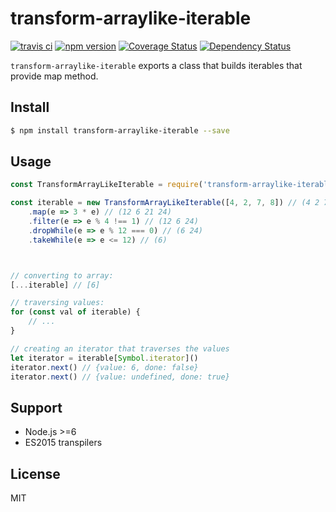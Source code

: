 # transform-arraylike-iterable

[![travis ci][1]][2]
[![npm version][3]][4]
[![Coverage Status][5]][6]
[![Dependency Status][7]][8]

`transform-arraylike-iterable` exports a class that builds iterables that provide map method.

## Install

``` bash
$ npm install transform-arraylike-iterable --save
```

## Usage
``` JavaScript
const TransformArrayLikeIterable = require('transform-arraylike-iterable')

const iterable = new TransformArrayLikeIterable([4, 2, 7, 8]) // (4 2 7 8)
    .map(e => 3 * e) // (12 6 21 24)
    .filter(e => e % 4 !== 1) // (12 6 24)
    .dropWhile(e => e % 12 === 0) // (6 24)
    .takeWhile(e => e <= 12) // (6)



// converting to array:
[...iterable] // [6]

// traversing values:
for (const val of iterable) {
    // ...
}

// creating an iterator that traverses the values
let iterator = iterable[Symbol.iterator]()
iterator.next() // {value: 6, done: false}
iterator.next() // {value: undefined, done: true}
```

## Support
- Node.js >=6
- ES2015 transpilers

## License
MIT

  [1]: https://travis-ci.org/xgbuils/transform-arraylike-iterable.svg?branch=master
  [2]: https://travis-ci.org/xgbuils/transform-arraylike-iterable
  [3]: https://badge.fury.io/js/transform-arraylike-iterable.svg
  [4]: https://badge.fury.io/js/transform-arraylike-iterable
  [5]: https://coveralls.io/repos/github/xgbuils/transform-arraylike-iterable/badge.svg?branch=master
  [6]: https://coveralls.io/github/xgbuils/transform-arraylike-iterable?branch=master
  [7]: https://david-dm.org/xgbuils/transform-arraylike-iterable.svg
  [8]: https://david-dm.org/xgbuils/transform-arraylike-iterable
